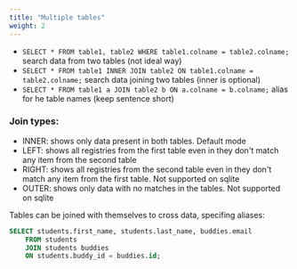 ```yaml
---
title: "Multiple tables"
weight: 2
---
```


- `SELECT * FROM table1, table2 WHERE table1.colname = table2.colname;` search data from two tables (not ideal way)
- `SELECT * FROM table1 INNER JOIN table2 ON table1.colname = table2.colname;` search data joining two tables (inner is optional)
- `SELECT * FROM table1 a JOIN table2 b ON a.colname = b.colname;` alias for he table names (keep sentence short)

### Join types:

- INNER: shows only data present in both tables. Default mode
- LEFT: shows all registries from the first table even in they don't match any item from the second table
- RIGHT: shows all registries from the second table even in they don't match any item from the first table. Not supported on sqlite
- OUTER: shows only data with no matches in the tables. Not supported on sqlite

Tables can be joined with themselves to cross data, specifing aliases:

```sql
SELECT students.first_name, students.last_name, buddies.email
    FROM students
    JOIN students buddies
    ON students.buddy_id = buddies.id;
```